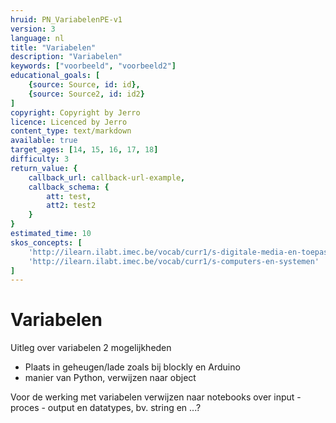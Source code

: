 ```yaml
---
hruid: PN_VariabelenPE-v1
version: 3
language: nl
title: "Variabelen"
description: "Variabelen"
keywords: ["voorbeeld", "voorbeeld2"]
educational_goals: [
    {source: Source, id: id}, 
    {source: Source2, id: id2}
]
copyright: Copyright by Jerro
licence: Licenced by Jerro
content_type: text/markdown
available: true
target_ages: [14, 15, 16, 17, 18]
difficulty: 3
return_value: {
    callback_url: callback-url-example,
    callback_schema: {
        att: test,
        att2: test2
    }
}
estimated_time: 10
skos_concepts: [
    'http://ilearn.ilabt.imec.be/vocab/curr1/s-digitale-media-en-toepassingen', 
    'http://ilearn.ilabt.imec.be/vocab/curr1/s-computers-en-systemen'
]
---
```

# Variabelen
Uitleg over variabelen
2 mogelijkheden
- Plaats in geheugen/lade zoals bij blockly en Arduino
- manier van Python, verwijzen naar object

Voor de werking met variabelen verwijzen naar notebooks over input - proces - output en datatypes, bv. string en ...?